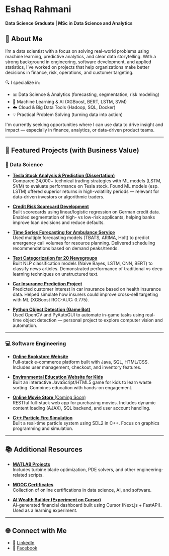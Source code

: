 # Eshaq Rahmani  
**Data Science Graduate | MSc in Data Science and Analytics**

## 🚀 About Me

I’m a data scientist with a focus on solving real-world problems using machine learning, predictive analytics, and clear data storytelling. With a strong background in engineering, software development, and applied statistics, I’ve worked on projects that help organizations make better decisions in finance, risk, operations, and customer targeting.

🔍 I specialize in:
- 📊 Data Science & Analytics (forecasting, segmentation, risk modeling)  
- 🤖 Machine Learning & AI (XGBoost, BERT, LSTM, SVM)  
- ☁️ Cloud & Big Data Tools (Hadoop, SQL, Docker)  
- 💡 Practical Problem Solving (turning data into action)

I'm currently seeking opportunities where I can use data to drive insight and impact — especially in finance, analytics, or data-driven product teams.

---

## 📌 Featured Projects (with Business Value)

### 🧠 Data Science

- [**Tesla Stock Analysis & Prediction (Dissertation)**](https://github.com/eshaq95/Tesla-Stock-Prediction-Analysis)  
  Compared 24,000+ technical trading strategies with ML models (LSTM, SVM) to evaluate performance on Tesla stock. Found ML models (esp. LSTM) offered superior returns in high-volatility periods — relevant for data-driven investors or algorithmic traders.

- [**Credit Risk Scorecard Development**](https://github.com/eshaq95/Credit-Risk-Scoring-Project)  
  Built scorecards using linear/logistic regression on German credit data. Enabled segmentation of high- vs low-risk applicants, helping banks improve loan decisions and reduce defaults.

- [**Time Series Forecasting for Ambulance Service**](https://github.com/eshaq95/Time-Series-Forecasting-Ambulance-Service-Calls)  
  Used multiple forecasting models (TBATS, ARIMA, Holt) to predict emergency call volumes for resource planning. Delivered scheduling recommendations based on demand peaks/trends.

- [**Text Categorization for 20 Newsgroups**](https://github.com/eshaq95/Text-Categorization-NLP-Newsgrouping)  
  Built NLP classification models (Naive Bayes, LSTM, CNN, BERT) to classify news articles. Demonstrated performance of traditional vs deep learning techniques on unstructured text.

- [**Car Insurance Prediction Project**](https://github.com/eshaq95/Car-Insurance-Prediction-ML)  
  Predicted customer interest in car insurance based on health insurance data. Helped simulate how insurers could improve cross-sell targeting with ML (XGBoost ROC-AUC: 0.775).

- [**Python Object Detection (Game Bot)**](https://github.com/eshaq95/RunescapeCV-MiningAI)  
  Used OpenCV and PyAutoGUI to automate in-game tasks using real-time object detection — personal project to explore computer vision and automation.

---

### 💻 Software Engineering

- [**Online Bookstore Website**](https://github.com/eshaq95/Online-Book-Store)  
  Full-stack e-commerce platform built with Java, SQL, HTML/CSS. Includes user management, checkout, and inventory features.

- [**Environmental Education Website for Kids**](https://github.com/eshaq95/GarbageSorting-WebGame)  
  Built an interactive JavaScript/HTML5 game for kids to learn waste sorting. Combines education with hands-on engagement.

- [**Online Movie Store** (Coming Soon)](https://github.com/eshaq95/Movie-store-restful-api)  
  RESTful full-stack web app for purchasing movies. Includes dynamic content loading (AJAX), SQL backend, and user account handling.

- [**C++ Particle Fire Simulation**](https://github.com/eshaq95/Particle_explosion_Project)  
  Built a real-time particle system using SDL2 in C++. Focus on graphics programming and simulation.

---

## 📚 Additional Resources

- [**MATLAB Projects**](https://github.com/eshaq95/MATLAB-projects)  
  Includes turbine blade optimization, PDE solvers, and other engineering-related scripts.

- [**MOOC Certificates**](https://github.com/eshaq95/MOOC-certificates)  
  Collection of online certifications in data science, AI, and software.

- [**AI Wealth Builder (Experiment on Cursor)**](https://github.com/eshaq95/ai-wealth-builder)  
  AI-generated financial dashboard built using Cursor (Next.js + FastAPI). Used as a learning experiment.

---

## 🌐 Connect with Me

- 🔗 [LinkedIn](https://www.linkedin.com/in/eshaq-rahmani-495043197/)
- 📘 [Facebook](http://www.facebook.com/isak.rahmani)
